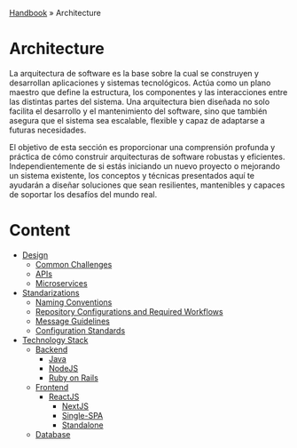 [Handbook](/readme.md) » Architecture

# Architecture

La arquitectura de software es la base sobre la cual se construyen y desarrollan aplicaciones y sistemas tecnológicos. 
Actúa como un plano maestro que define la estructura, los componentes y las interacciones entre las distintas partes 
del sistema. Una arquitectura bien diseñada no solo facilita el desarrollo y el mantenimiento del software, sino que 
también asegura que el sistema sea escalable, flexible y capaz de adaptarse a futuras necesidades.

El objetivo de esta sección es proporcionar una comprensión profunda y práctica de cómo construir arquitecturas de 
software robustas y eficientes. Independientemente de si estás iniciando un nuevo proyecto o mejorando un sistema 
existente, los conceptos y técnicas presentados aquí te ayudarán a diseñar soluciones que sean resilientes, mantenibles 
y capaces de soportar los desafíos del mundo real.

# Content

- [Design](/architecture/design/readme.md)
  - [Common Challenges](/architecture/design/common-challenges/readme.md)
  - [APIs](/architecture/design/apis.md)
  - [Microservices](/architecture/design/microservices.md)
- [Standarizations](/architecture/standarizations/readme.md)
  - [Naming Conventions](/architecture/standarizations/naming-conventions/readme.md)
  - [Repository Configurations and Required Workflows](/architecture/standarizations/repository-configurations/readme.md)
  - [Message Guidelines](/architecture/standarizations/message-guidelines/readme.md)
  - [Configuration Standards](/architecture/standarizations/configuration-standards/readme.md)
- [Technology Stack](/architecture/stack/readme.md)
  - [Backend](/architecture/stack/backend/readme.md)
    - [Java](/architecture/stack/backend/java.md)
    - [NodeJS](/architecture/stack/backend/nodejs.md)
    - [Ruby on Rails](/architecture/stack/backend/ruby-on-rails.md)
  - [Frontend](/architecture/stack/frontend/readme.md)
    - [ReactJS](/architecture/stack/frontend/react/readme.md)
      - [NextJS](/architecture/stack/frontend/react/nextjs.md)
      - [Single-SPA](/architecture/stack/frontend/react/single-spa.md)
      - [Standalone](/architecture/stack/frontend/react/standalone.md)
  - [Database](/architecture/stack/database/readme.md)
